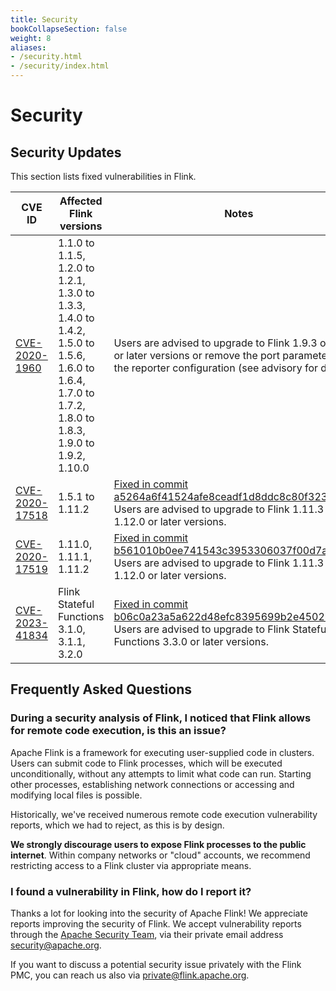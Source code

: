 ```yaml
---
title: Security
bookCollapseSection: false
weight: 8
aliases:
- /security.html
- /security/index.html
---
```

<!--
Licensed to the Apache Software Foundation (ASF) under one
or more contributor license agreements.  See the NOTICE file
distributed with this work for additional information
regarding copyright ownership.  The ASF licenses this file
to you under the Apache License, Version 2.0 (the
"License"); you may not use this file except in compliance
with the License.  You may obtain a copy of the License at

  http://www.apache.org/licenses/LICENSE-2.0

Unless required by applicable law or agreed to in writing,
software distributed under the License is distributed on an
"AS IS" BASIS, WITHOUT WARRANTIES OR CONDITIONS OF ANY
KIND, either express or implied.  See the License for the
specific language governing permissions and limitations
under the License.
-->

# Security

## Security Updates

This section lists fixed vulnerabilities in Flink.

<table class="table">
	<thead>
		<tr>
			<th style="width: 20%">CVE ID</th>
			<th style="width: 30%">Affected Flink versions</th>
			<th style="width: 50%">Notes</th>
		</tr>
	</thead>
	<tr>
		<td>
			<a href="https://cve.mitre.org/cgi-bin/cvename.cgi?name=CVE-2020-1960">CVE-2020-1960</a>
		</td>
		<td>
			1.1.0 to 1.1.5, 1.2.0 to 1.2.1, 1.3.0 to 1.3.3, 1.4.0 to 1.4.2, 1.5.0 to 1.5.6, 1.6.0 to 1.6.4, 1.7.0 to 1.7.2, 1.8.0 to 1.8.3, 1.9.0 to 1.9.2, 1.10.0
		</td>
		<td>
			Users are advised to upgrade to Flink 1.9.3 or 1.10.1 or later versions or remove the port parameter from the reporter configuration (see advisory for details).
		</td>
	</tr>
	<tr>
		<td>
			<a href="https://cve.mitre.org/cgi-bin/cvename.cgi?name=CVE-2020-17518">CVE-2020-17518</a>
		</td>
		<td>
			1.5.1 to 1.11.2
		</td>
		<td>
			<a href="https://github.com/apache/flink/commit/a5264a6f41524afe8ceadf1d8ddc8c80f323ebc4">Fixed in commit a5264a6f41524afe8ceadf1d8ddc8c80f323ebc4</a> <br>
			Users are advised to upgrade to Flink 1.11.3 or 1.12.0 or later versions.
		</td>
	</tr>
	<tr>
		<td>
			<a href="https://cve.mitre.org/cgi-bin/cvename.cgi?name=CVE-2020-17519">CVE-2020-17519</a>
		</td>
		<td>
			1.11.0, 1.11.1, 1.11.2
		</td>
		<td>
			<a href="https://github.com/apache/flink/commit/b561010b0ee741543c3953306037f00d7a9f0801">Fixed in commit b561010b0ee741543c3953306037f00d7a9f0801</a> <br>
			Users are advised to upgrade to Flink 1.11.3 or 1.12.0 or later versions.
		</td>
	</tr>
	<tr>
		<td>
			<a href="https://cve.mitre.org/cgi-bin/cvename.cgi?name=CVE-2023-41834">CVE-2023-41834</a>
		</td>
		<td>
			Flink Stateful Functions 3.1.0, 3.1.1, 3.2.0
		</td>
		<td>
			<a href="https://github.com/apache/flink-statefun/commit/b06c0a23a5a622d48efc8395699b2e4502bd92be">Fixed in commit b06c0a23a5a622d48efc8395699b2e4502bd92be</a> <br>
			Users are advised to upgrade to Flink Stateful Functions 3.3.0 or later versions.
		</td>
	</tr>
</table>


## Frequently Asked Questions

### During a security analysis of Flink, I noticed that Flink allows for remote code execution, is this an issue?

Apache Flink is a framework for executing user-supplied code in clusters. Users can submit code to Flink processes, which will be executed unconditionally, without any attempts to limit what code can run. Starting other processes, establishing network connections or accessing and modifying local files is possible.

Historically, we've received numerous remote code execution vulnerability reports, which we had to reject, as this is by design.

**We strongly discourage users to expose Flink processes to the public internet**. Within company networks or "cloud" accounts, we recommend restricting access to a Flink cluster via appropriate means.


### I found a vulnerability in Flink, how do I report it?

Thanks a lot for looking into the security of Apache Flink! We appreciate reports improving the security of Flink. We accept vulnerability reports through the [Apache Security Team](http://www.apache.org/security/), via their private email address [security@apache.org](mailto:security@apache.org).

If you want to discuss a potential security issue privately with the Flink PMC, you can reach us also via [private@flink.apache.org](mailto:private@flink.apache.org).
